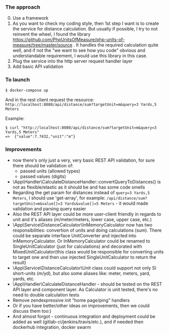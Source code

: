 ### The approach
0. Use a framework 
1. As you want to check my coding style, then 1st step I want is to create the service for distance calculation. But usually if possible, I try to not reinvent the wheel, I found the library https://github.com/PhpUnitsOfMeasure/php-units-of-measure/tree/master/source . It handles the required calculation quite well, and if not the "we want to see how you code" obvious and understandable requirement, I would use this library in this case.
2. Plug the service into the http server request handler layer
3. Add basic API validation

### To launch
`$ docker-compose up`

And in the rest client request the resource:
`http://localhost:8080/api/distance/sum?targetUnit=m&query=3 Yards,5 Meters`

Example:
```
$ curl "http://localhost:8080/api/distance/sum?targetUnit=m&query=3 Yards,5 Meters"
=>  {"value":7.7432,"unit":"m"}
```

### Improvements
* now there's only just a very, very basic REST API validation, for sure there should be validation of:
  * passed units (allowed types)
  * passed values (digits)
* \App\Handler\CalculateDistanceHandler::convertQueryToDistances() is not as flexible/elastic as it should be and has
  some code smells
* Regarding the get param for distances instead of `query=3 Yards,5 Meters`, I should use 'get-array', for example:
`/api/distance/sum?targetUnit=m&value[]=3 Yards&value[]=5 Meters` - it would made validation and parsing query easier
* Also the REST API layer could be more user-client friendly in regards to unit and it's aliases (m/meter/meters, lower case, upper case, etc.) 
* \App\Service\DistanceCalculator\InMemoryCalculator now has two responsibilities: convertion of units and doing calculations (sum).
There could be separate interface UnitConverter and injected into InMemoryCalculator. Or InMemoryCalculator could be renamed to
SingleUnitCalculator (just for calculations) and decorated with MixedUnitCalculator(this class would be responsible for
 converting units to target one and then use injected SingleUnitCalculator to return the result)
* \App\Service\DistanceCalculator\Unit class could support not only SI short-units (m/yd), but also some aliases 
like: meter, meters, yard, yards, etc.
* \App\Handler\CalculateDistanceHandler - should be tested on the REST API layer and component layer.
As Calculator is unit tested, there's no need to double calculation tests
* Remove zendexpressive init "home page/ping" handlers
* Or if you have better/other ideas on improvements, then we could discuss them too:)
* And almost forgot - continuous integration and deployment could be added as well (gitlab-ci/jenkins/travis/etc.),
and if needed then dockerhub integration, docker swarm
